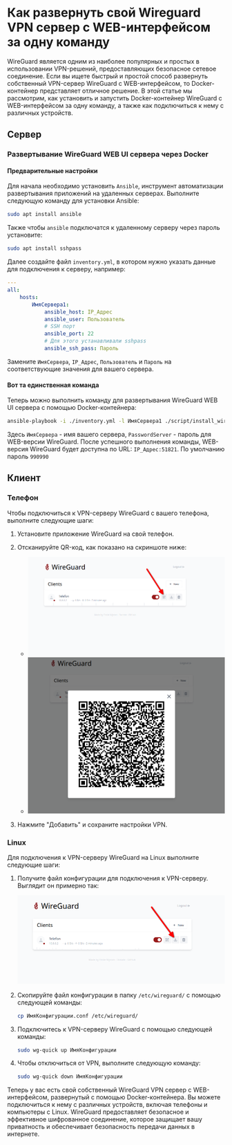 # Как развернуть свой Wireguard VPN сервер с WEB-интерфейсом за одну команду

WireGuard является одним из наиболее популярных и простых в использовании VPN-решений, предоставляющих безопасное сетевое соединение. Если вы ищете быстрый и простой способ развернуть собственный VPN-сервер WireGuard с WEB-интерфейсом, то Docker-контейнер представляет отличное решение. В этой статье мы рассмотрим, как установить и запустить Docker-контейнер WireGuard с WEB-интерфейсом за одну команду, а также как подключиться к нему с различных устройств.

## Сервер

### Развертывание WireGuard WEB UI сервера через Docker

#### Предварительные настройки

Для начала необходимо установить `Ansible`, инструмент автоматизации развертывания приложений на удаленных серверах. Выполните следующую команду для установки Ansible:

```bash
sudo apt install ansible
```

Также чтобы `ansible` подключатся к удаленному серверу через пароль установите:

```bash
sudo apt install sshpass
```

Далее создайте файл `inventory.yml`, в котором нужно указать данные для подключения к серверу, например:

```yml
---
all:
    hosts:
        ИмяСервера1:
            ansible_host: IP_Адрес
            ansible_user: Пользователь
            # SSH порт
            ansible_port: 22
            # Для этого устанавливали sshpass
            ansible_ssh_pass: Пароль
```

Замените `ИмяСервера`, `IP_Адрес`, `Пользователь` и `Пароль` на соответствующие значения для вашего сервера.

#### Вот та единственная команда

Теперь можно выполнить команду для развертывания WireGuard WEB UI сервера с помощью Docker-контейнера:

```bash
ansible-playbook -i ./inventory.yml -l ИмяСервера1 ./script/install_wireguard_server.yml -e PasswordServer=990990
```

Здесь `ИмяСервера` - имя вашего сервера, `PasswordServer` - пароль для WEB-версии WireGuard. После успешного выполнения команды, WEB-версия WireGuard будет доступна по URL: `IP_Адрес:51821`. По умолчанию пароль `990990`

## Клиент

### Телефон

Чтобы подключиться к VPN-серверу WireGuard с вашего телефона, выполните следующие шаги:

1. Установите приложение WireGuard на свой телефон.
2. Отсканируйте QR-код, как показано на скриншоте ниже:

    - ![Скриншот 1](./img/Screenshot_20230528_000435.png)
    - ![Скриншот 2](./img/Screenshot_20230528_000528.png)

3. Нажмите "Добавить" и сохраните настройки VPN.

### Linux

Для подключения к VPN-серверу WireGuard на Linux выполните следующие шаги:

1. Получите файл конфигурации для подключения к VPN-серверу. Выглядит он примерно так:

    ![Сконфигурации](./img/Screenshot_20230527_235935.png)

2. Скопируйте файл конфигурации в папку `/etc/wireguard/` с помощью следующей команды:

    ```bash
    cp ИмяКонфигурации.conf /etc/wireguard/
    ```

3. Подключитесь к VPN-серверу WireGuard с помощью следующей команды:

    ```bash
    sudo wg-quick up ИмяКонфигурации
    ```

4. Чтобы отключиться от VPN, выполните следующую команду:

    ```bash
    sudo wg-quick down ИмяКонфигурации
    ```

Теперь у вас есть свой собственный WireGuard VPN сервер с WEB-интерфейсом, развернутый с помощью Docker-контейнера. Вы можете подключиться к нему с различных устройств, включая телефоны и компьютеры с Linux. WireGuard предоставляет безопасное и эффективное шифрованное соединение, которое защищает вашу приватность и обеспечивает безопасность передачи данных в интернете.
